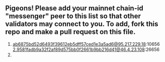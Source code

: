 ## Pigeons! Please add your mainnet chain-id "messenger" peer to this list so that other validators may connect to you. To add, fork this repo and make a pull request on this file. 

1. ab6875bd52d6493f39612eb5dff57ced1e3a5ad6@95.217.229.18:10656
2.9581fadb9a32f2af89d575bb0f2661b9bb216d41@46.4.23.108:26656
3.
